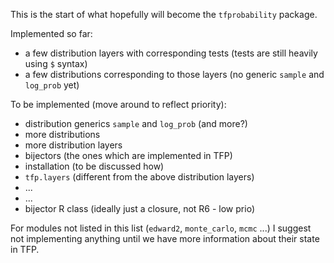 This is the start of what hopefully will become the `tfprobability` package.

Implemented so far:

- a few distribution layers with corresponding tests (tests are still heavily using `$` syntax)
- a few distributions corresponding to those layers (no generic `sample` and `log_prob` yet)


To be implemented (move around to reflect priority):

- distribution generics `sample` and `log_prob` (and more?)
- more distributions
- more distribution layers
- bijectors (the ones which are implemented in TFP)
- installation (to be discussed how)
- `tfp.layers` (different from the above distribution layers)
- ...
- ... 
- bijector R class (ideally just a closure, not R6 - low prio)


For modules not listed in this list (`edward2`, `monte_carlo`, `mcmc` ...) I suggest not implementing anything until we have more information about their state in TFP.
